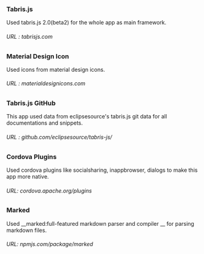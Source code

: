### Tabris.js
Used tabris.js 2.0(beta2) for the whole app as main framework.  
###### URL : tabrisjs.com
### Material Design Icon
Used icons from material design icons.  
###### URL : materialdesignicons.com
### Tabris.js GitHub
This app used data from eclipsesource's tabris.js git data for all documentations and snippets.  
###### URL : github.com/eclipsesource/tabris-js/
### Cordova Plugins
Used cordova plugins like socialsharing, inappbrowser, dialogs to make this app more native.
###### URL: cordova.apache.org/plugins
### Marked
Used __marked:full-featured markdown parser and compiler __ for parsing markdown files.
###### URL: npmjs.com/package/marked
